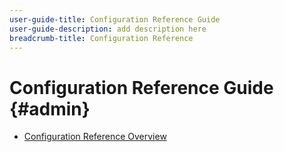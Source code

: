 ```yaml
---
user-guide-title: Configuration Reference Guide
user-guide-description: add description here
breadcrumb-title: Configuration Reference
---
```


# Configuration Reference Guide {#admin}

- [Configuration Reference Overview](overview.md)
